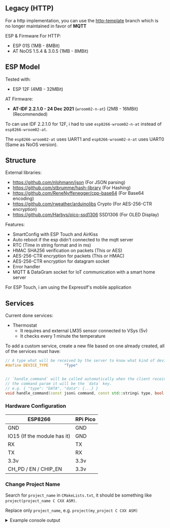 ## Legacy (HTTP)

For a http implementation, you can use the [http-template](https://github.com/RaresAil/rpi-pico-esp-cpp/tree/http-template) branch which is no longer maintained in favor
of **MQTT**

ESP & Firmware For HTTP:

- ESP 01S (1MB - 8MBit)
- AT NoOS 1.5.4 & 3.0.5 (1MB - 8MBit)

## ESP Model

Tested with:

- ESP 12F (4MB - 32MBit)

AT Firmware:

- **AT-IDF 2.2.1.0 - 24 Dec 2021** (`wroom02-n-at`) (2MB - 16MBit) (Recommended)

To can use IDF 2.2.1.0 for 12F, i had to use `esp8266-wroom02-n-at` instead of `esp8266-wroom02-at`.

The `esp8266-wroom02-at` uses UART1 and `esp8266-wroom02-n-at` uses UART0 (Same as NoOS version).

## Structure

External libraries:

- https://github.com/nlohmann/json (For JSON parsing)
- https://github.com/stbrumme/hash-library (For Hashing)
- https://github.com/ReneNyffenegger/cpp-base64 (For Base64 encoding)
- https://github.com/rweather/arduinolibs Crypto (For AES-256-CTR encryption)
- https://github.com/Harbys/pico-ssd1306 SSD1306 (For OLED Display)

Features:

- SmartConfig with ESP Touch and AirKiss
- Auto reboot if the esp didn't connected to the mqtt server
- RTC (Time in string format and in ms)
- HMAC SHA256 verification on packets (This or AES)
- AES-256-CTR encryption for packets (This or HMAC)
- AES-256-CTR encryption for datagram socket
- Error handler
- MQTT & DataGram socket for IoT communication with a smart home server

For ESP Touch, i am using the ExpressIf's mobile application

## Services

Current done services:

- Thermostat
  - It requires and external LM35 sensor connected to VSys (5v)
  - It checks every 1 minute the temperature

To add a custom service, create a new file based on one already created,
all of the services must have:

```cpp
// A type what will be received by the server to know what kind of device is this
#define DEVICE_TYPE       "Type"


// `handle_command` will be called automatically when the client received a message of type DATA
// the command param it will be the `data` key.
// e.g. { "type": "DATA", "data": {...} }
void handle_command(const json& command, const std::string& type, bool (*respond)(const std::string&));
```

### Hardware Configuration

| ESP8266                     | RPi Pico |
| --------------------------- | -------- |
| GND                         | GND      |
| IO15 (If the module has it) | GND      |
| RX                          | TX       |
| TX                          | RX       |
| 3.3v                        | 3.3v     |
| CH_PD / EN / CHIP_EN        | 3.3v     |

### Change Project Name

Search for `project_name` in `CMakeLists.txt`, it should be something like `project(project_name C CXX ASM)`.

Replace only `project_name`, e.g. `project(my_project C CXX ASM)`

<details>
<summary>Example console output</summary>

```
~~~~~~~~~~~~~~~RPico-BOOT~~~~~~~~~~~~~~~
~~~~~Made by: 'github.com/RaresAil'~~~~~
~~~~~~~~~~~~~~~~~~~~~~~~~~~~~~~~~~~~~~~~


[AT-Command]-[GMR]: Sending Command
[AT-Command]-[RST]: Sending Command
[ESP8266]: SDK Version: v3.4-43-ge9516e4c
[AT-Command]-[CWMODE=1]: Sending Command
[Server]: ESP8266 in Station Mode
[AT-Command]-[CWSTATE?]: Sending Command
[Server]: Connecting to last WiFi configuration
[AT-Command]-[CWJAP]: Sending Command
[AT-Command]-[CIFSR]: Sending Command
[Server]: Connected to WiFi
[Server]: IP Address: 'x.x.x.x'
[Server]: Setting the UTC time to RTC
[AT-Command]-[CIPSNTPCFG=1,0,"pool.ntp.org"]: Sending Command
[AT-Command]-[CIPSNTPTIME?]: Sending Command
[AT-Command]-[CIPSNTPTIME?]: Sending Command
[AT-Command]-[CIPSNTPTIME?]: Sending Command
[Server]-[INFO]: UTC time: 'Wed Jan 26 14:07:00 2022'
[Server]: Setting RTC time to 2022-1-26 14:7:0
[AT-Command]-[CIPMUX=1]: Sending Command
[AT-Command]-[CIPSERVER=1,54412]: Sending Command
[Server]: Server running on port '54412'
[AT-Command]-[CIPSTO=5]: Sending Command
[Server]: Client timeout set to 5s

~~~~~~~~~~~~~~~~~~~~~
Debug Signature:
eyJhbGciOiJIUzI1NiIsImV4cCI6MTY0NTg4NDQyMTAwMCwic3ViIjoicnBpLXBpY28tZXNwLXRlbXBsYXRlIn0.
YWRhZjFmYjY1ZjE1OTNkN2U0MmU4OTIwZmRhY2EyMWEyMzVhNGJkZTg1OTJlZDdhZGJlMDA4OTU5OTFjZGEyNg
~~~~~~~~~~~~~~~~~~~~~

[Server]: Serving clients
```

</details>
